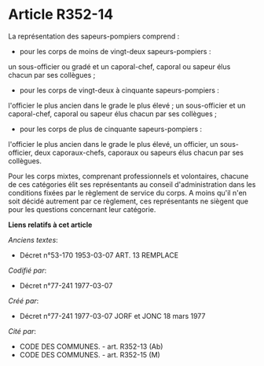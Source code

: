 # Article R352-14

La représentation des sapeurs-pompiers comprend :

- pour les corps de moins de vingt-deux sapeurs-pompiers :

un sous-officier ou gradé et un caporal-chef, caporal ou sapeur élus chacun par ses collègues ;

- pour les corps de vingt-deux à cinquante sapeurs-pompiers :

l'officier le plus ancien dans le grade le plus élevé ; un sous-officier et un caporal-chef, caporal ou sapeur élus chacun
par ses collègues ;

- pour les corps de plus de cinquante sapeurs-pompiers :

l'officier le plus ancien dans le grade le plus élevé, un officier, un sous-officier, deux caporaux-chefs, caporaux ou
sapeurs élus chacun par ses collègues.

Pour les corps mixtes, comprenant professionnels et volontaires, chacune de ces catégories élit ses représentants au conseil
d'administration dans les conditions fixées par le règlement de service du corps. A moins qu'il n'en soit décidé autrement
par ce règlement, ces représentants ne siègent que pour les questions concernant leur catégorie.

**Liens relatifs à cet article**

_Anciens textes_:

  - Décret n°53-170 1953-03-07 ART. 13 REMPLACE

_Codifié par_:

  - Décret n°77-241 1977-03-07

_Créé par_:

  - Décret n°77-241 1977-03-07 JORF et JONC 18 mars 1977

_Cité par_:

  - CODE DES COMMUNES. - art. R352-13 (Ab)
  - CODE DES COMMUNES. - art. R352-15 (M)
